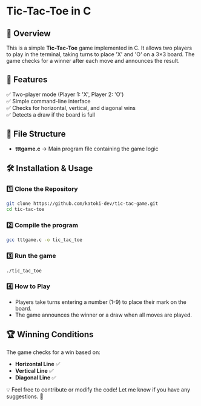 # Tic-Tac-Toe in C  

## 📌 Overview  
This is a simple **Tic-Tac-Toe** game implemented in C. It allows two players to play in the terminal, taking turns to place 'X' and 'O' on a 3×3 board. The game checks for a winner after each move and announces the result.  

## 🎯 Features  
✅ Two-player mode (Player 1: 'X', Player 2: 'O')  
✅ Simple command-line interface  
✅ Checks for horizontal, vertical, and diagonal wins  
✅ Detects a draw if the board is full  

## 📂 File Structure  
- **tttgame.c** → Main program file containing the game logic  

## 🛠 Installation & Usage  
### 1️⃣ Clone the Repository  
```sh  
git clone https://github.com/katoki-dev/tic-tac-game.git  
cd tic-tac-toe  
```  
### 2️⃣ Compile the program  
```sh  
gcc tttgame.c -o tic_tac_toe  
```  
### 3️⃣ Run the game  
```sh  
./tic_tac_toe  
```  
### 4️⃣ How to Play  
- Players take turns entering a number (1-9) to place their mark on the board.  
- The game announces the winner or a draw when all moves are played.  

## 🏆 Winning Conditions  
The game checks for a win based on:  
- **Horizontal Line** ✅  
- **Vertical Line** ✅  
- **Diagonal Line** ✅ 

💡 Feel free to contribute or modify the code! Let me know if you have any suggestions. 🚀

